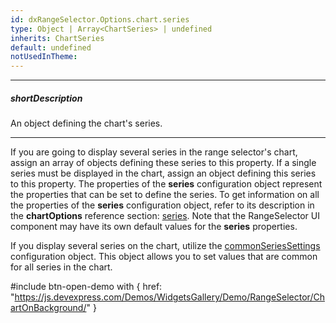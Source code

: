 ```yaml
---
id: dxRangeSelector.Options.chart.series
type: Object | Array<ChartSeries> | undefined
inherits: ChartSeries
default: undefined
notUsedInTheme: 
---
```

---
##### shortDescription
An object defining the chart's series.

---
If you are going to display several series in the range selector's chart, assign an array of objects defining these series to this property. If a single series must be displayed in the chart, assign an object defining this series to this property. The properties of the **series** configuration object represent the properties that can be set to define the series. To get information on all the properties of the **series** configuration object, refer to its description in the **chartOptions** reference section: [series](/api-reference/10%20UI%20Components/dxChart/1%20Configuration/series '/Documentation/ApiReference/UI_Components/dxChart/Configuration/series/'). Note that the RangeSelector UI component may have its own default values for the **series** properties.

If you display several series on the chart, utilize the [commonSeriesSettings](/api-reference/10%20UI%20Components/dxRangeSelector/1%20Configuration/chart/commonSeriesSettings.md '/Documentation/ApiReference/UI_Components/dxRangeSelector/Configuration/chart/#commonSeriesSettings') configuration object. This object allows you to set values that are common for all series in the chart.

#include btn-open-demo with {
    href: "https://js.devexpress.com/Demos/WidgetsGallery/Demo/RangeSelector/ChartOnBackground/"
}